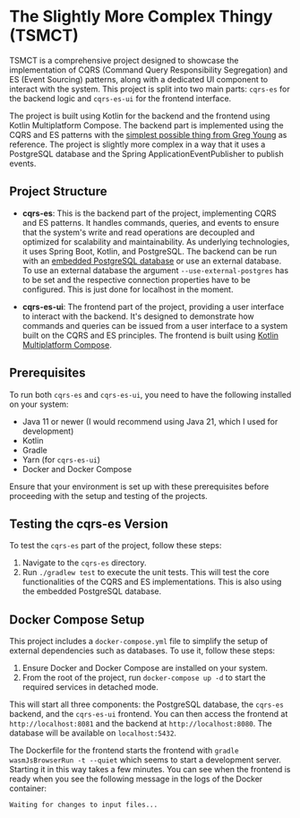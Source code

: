 # The Slightly More Complex Thingy (TSMCT)

TSMCT is a comprehensive project designed to showcase the implementation of CQRS (Command Query Responsibility Segregation) and ES (Event Sourcing) patterns, along with a dedicated UI component to interact with the system. This project is split into two main parts: `cqrs-es` for the backend logic and `cqrs-es-ui` for the frontend interface.

The project is built using Kotlin for the backend and the frontend using Kotlin Multiplatform Compose. The backend part is implemented using the CQRS and ES patterns with the [simplest possible thing from Greg Young](https://github.com/gregoryyoung/m-r/tree/master) as reference. The project is slightly more complex in a way that it uses a PostgreSQL database and the Spring ApplicationEventPublisher to publish events.

## Project Structure

- **cqrs-es**: This is the backend part of the project, implementing CQRS and ES patterns. It handles commands, queries, and events to ensure that the system's write and read operations are decoupled and optimized for scalability and maintainability. As underlying technologies, it uses Spring Boot, Kotlin, and PostgreSQL. The backend can be run with an [embedded PostgreSQL database](https://github.com/zonkyio/embedded-postgres) or use an external database. To use an external database the argument `--use-external-postgres` has to be set and the respective connection properties have to be configured. This is just done for localhost in the moment.
  
- **cqrs-es-ui**: The frontend part of the project, providing a user interface to interact with the backend. It's designed to demonstrate how commands and queries can be issued from a user interface to a system built on the CQRS and ES principles. The frontend is built using [Kotlin Multiplatform Compose](https://www.jetbrains.com/lp/compose-multiplatform/).

## Prerequisites

To run both `cqrs-es` and `cqrs-es-ui`, you need to have the following installed on your system:

- Java 11 or newer (I would recommend using Java 21, which I used for development)
- Kotlin
- Gradle
- Yarn (for `cqrs-es-ui`)
- Docker and Docker Compose

Ensure that your environment is set up with these prerequisites before proceeding with the setup and testing of the projects.

## Testing the cqrs-es Version

To test the `cqrs-es` part of the project, follow these steps:

1. Navigate to the `cqrs-es` directory.
2. Run `./gradlew test` to execute the unit tests. This will test the core functionalities of the CQRS and ES implementations. This is also using the embedded PostgreSQL database.


## Docker Compose Setup

This project includes a `docker-compose.yml` file to simplify the setup of external dependencies such as databases. To use it, follow these steps:

1. Ensure Docker and Docker Compose are installed on your system.
2. From the root of the project, run `docker-compose up -d` to start the required services in detached mode.

This will start all three components: the PostgreSQL database, the `cqrs-es` backend, and the `cqrs-es-ui` frontend. You can then access the frontend at `http://localhost:8081` and the backend at `http://localhost:8080`. The database will be available on `localhost:5432`.

The Dockerfile for the frontend starts the frontend with `gradle wasmJsBrowserRun -t --quiet` which seems to start a development server. Starting it in this way takes a few minutes. You can see when the frontend is ready when you see the following message in the logs of the Docker container:

```
Waiting for changes to input files...
```

